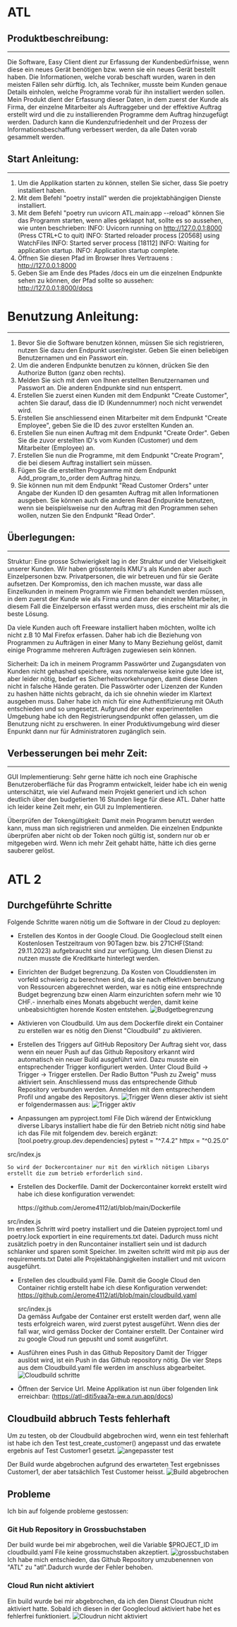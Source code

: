 # ATL

## Produktbeschreibung:
-------------------------------------------------------------------------------------------------------------------------------------------------
Die Software, Easy Client dient zur Erfassung der Kundenbedürfnisse, wenn diese ein neues Gerät benötigen bzw. wenn sie ein neues Gerät bestellt haben. Die Informationen, welche vorab beschaft wurden, waren in den meisten Fällen sehr dürftig. Ich, als Techniker, musste beim Kunden genaue Details einholen, welche Programme vorab für ihn installiert werden sollen. Mein Produkt dient der Erfassung dieser Daten, in dem zuerst der Kunde als Firma, der einzelne Mitarbeiter als Auftraggeber und der effektive Auftrag erstellt wird und die zu installierenden Programme dem Auftrag hinzugefügt werden. Dadurch kann die Kundenzufriedenheit und der Prozess der Informationsbeschaffung verbessert werden, da alle Daten vorab gesammelt werden.

## Start Anleitung:
-------------------------------------------------------------------------------------------------------------------------------------------------
1. Um die Applikation starten zu können, stellen Sie sicher, dass Sie poetry installiert haben.
2. Mit dem Befehl "poetry install" werden die projektabhängigen Dienste installiert.
3. Mit dem Befehl "poetry run uvicorn ATL.main:app --reload" können Sie das Programm starten, wenn alles geklappt hat, sollte es so aussehen, wie unten beschrieben:
INFO:     Uvicorn running on http://127.0.0.1:8000 (Press CTRL+C to quit)
INFO:     Started reloader process [20568] using WatchFiles
INFO:     Started server process [18112]
INFO:     Waiting for application startup.
INFO:     Application startup complete.
4. Öffnen Sie diesen Pfad im Browser Ihres Vertrauens : http://127.0.0.1:8000
5. Geben Sie am Ende des Pfades /docs ein um die einzelnen Endpunkte sehen zu können, der Pfad sollte so aussehen: http://127.0.0.1:8000/docs

# Benutzung Anleitung:
--------------------------------------------------------------------------------------------------------------------------------------------------
1. Bevor Sie die Software benutzen können, müssen Sie sich registrieren, nutzen Sie dazu den Endpunkt user/register.
   Geben Sie einen beliebigen Benutzernamen und ein Passwort ein.
2. Um die anderen Endpunkte benutzen zu können, drücken Sie den Authorize Button (ganz oben rechts).
3. Melden Sie sich mit dem von Ihnen erstellten Benutzernamen und Passwort an.
   Die anderen Endpunkte sind nun entsperrt.
4. Erstellen Sie zuerst einen Kunden mit dem Endpunkt "Create Customer", achten Sie darauf, dass die ID (Kundennummer) noch nicht verwendet wird.
5. Erstellen Sie anschliessend einen Mitarbeiter mit dem Endpunkt "Create Employee", geben Sie die ID des zuvor erstellten Kunden an.
6. Erstellen Sie nun einen Auftrag mit dem Endpunkt "Create Order". Geben Sie die zuvor erstellten ID's vom Kunden (Customer) und dem Mitarbeiter (Employee) an.
7. Erstellen Sie nun die Programme, mit dem Endpunkt "Create Program", die bei diesem Auftrag installiert sein müssen.
8. Fügen Sie die erstellten Programme mit dem Endpunkt Add_program_to_order dem Auftrag hinzu.
9. Sie können nun mit dem Endpunkt "Read Customer Orders" unter Angabe der Kunden ID den gesamten Auftrag mit allen Informationen ausgeben. Sie können auch die anderen Read Endpunkte benutzen, wenn sie beispielsweise nur den Auftrag mit den Programmen sehen wollen, nutzen Sie den Endpunkt "Read Order".

## Überlegungen:
--------------------------------------------------------------------------------------------------------------------------------------------------

Struktur:
Eine grosse Schwierigkeit lag in der Struktur und der Vielseitigkeit unserer Kunden. Wir haben grösstenteils KMU's als Kunden aber auch Einzelpersonen bzw. Privatpersonen, die wir betreuen und für sie Geräte aufsetzen. Der Kompromiss, den ich machen musste, war dass alle Einzelkunden in meinem Programm wie Firmen behandelt werden müssen, in dem zuerst der Kunde wie als Firma und dann der einzelne Mitarbeiter, in diesem Fall die Einzelperson erfasst werden muss, dies erscheint mir als die beste Lösung. 

Da viele Kunden auch oft Freeware installiert haben möchten, wollte ich nicht z.B 10 Mal Firefox erfassen. Daher hab ich die Beziehung von Programmen zu Aufträgen in einer Many to Many Beziehung gelöst, damit einige Programme mehreren Aufträgen zugewiesen sein können. 

Sicherheit:
Da ich in meinem Programm Passwörter und Zugangsdaten von Kunden nicht gehashed speichere, was normalerweise keine gute Idee ist, aber leider nötig, bedarf es Sicherheitsvorkehrungen, damit diese Daten nicht in falsche Hände geraten. Die Passwörter oder Lizenzen der Kunden zu hashen hätte nichts gebracht, da ich sie ohnehin wieder im Klartext ausgeben muss. Daher habe ich mich für eine Authentifizierung mit OAuth entschieden und so umgesetzt. Aufgrund der eher experimentellen Umgebung habe ich den Registrierungsendpunkt offen gelassen, um die Benutzung nicht zu erschweren. In einer Produktivumgebung wird dieser Enpunkt dann nur für Administratoren zugänglich sein.


## Verbesserungen bei mehr Zeit:
--------------------------------------------------------------------------------------------------------------------------------------------------

GUI Implementierung: Sehr gerne hätte ich noch eine Graphische Benutzeroberfläche für das Programm entwickelt, leider habe ich ein wenig unterschätzt, wie viel Aufwand mein Projekt generiert und ich schon deutlich über den budgetierten 16 Stunden liege für diese ATL. Daher hatte ich leider keine Zeit mehr, ein GUI zu Implementieren.

Überprüfen der Tokengültigkeit: Damit mein Programm benutzt werden kann, muss man sich registrieren und anmelden. Die einzelnen Endpunkte überprüfen aber nicht ob der Token noch gültig ist, sondern nur ob er mitgegeben wird. Wenn ich mehr Zeit gehabt hätte, hätte ich dies gerne sauberer gelöst. 


# ATL 2

## Durchgeführte Schritte
Folgende Schritte waren nötig um die Software in der Cloud zu deployen:

- Erstellen des Kontos in der Google Cloud.
   Die Googlecloud stellt einen Kostenlosen Testzeitraum von 90Tagen bzw. bis 271CHF(Stand: 29.11.2023) aufgebraucht sind zur verfügung. Um diesen Dienst zu nutzen musste die Kreditkarte hinterlegt werden.

- Einrichten der Budget begrenzung.
   Da Kosten von Clouddiensten im vorfeld schwierig zu berechnen sind, da sie nach effektiven benutzung von Ressourcen abgerechnet werden, war es nötig eine entsprechnde Budget begrenzung bzw einen Alarm einzurichten sofern mehr wie 10 CHF.- innerhalb eines Monats abgebucht werden, damit keine unbeabsichtigten horende Kosten entstehen.
   ![Budgetbegrenzung](https://github.com/Jerome4112/atl/blob/main/Images/Budgetbegrenzung.png)

- Aktivieren von Cloudbuild.
   Um aus dem Dockerfile direkt ein Container zu erstellen war es nötig den Dienst "Cloudbuild" zu aktivieren.

- Erstellen des Triggers auf GitHub Repository
   Der Auftrag sieht vor, dass wenn ein neuer Push auf das Github Repository erkannt wird automatisch ein neuer Build ausgeführt wird. Dazu musste ein entsprechender Trigger konfiguriert werden.
   Unter Cloud Build -> Trigger -> Trigger erstellen. Der Radio Button "Push zu Zweig" muss aktiviert sein. Anschliessend muss das entsprechende Github Repository verbunden werden. Anmelden mit dem entsprechendem Profil und angabe des Repositorys.
   ![Trigger](https://github.com/Jerome4112/atl/blob/main/Images/Trigger.png) 
   Wenn dieser aktiv ist sieht er folgendermassen aus:
   ![Trigger aktiv](https://github.com/Jerome4112/atl/blob/main/Images/trigger%20aktiv.png)

- Anpassungen am pyproject.toml File
   Dich wärend der Entwicklung diverse Libarys installiert habe die für den Betrieb nicht nötig sind habe ich das File mit folgendem dev. bereich ergänzt:
   <clipboard-copy for="blob-path" class="btn btn-sm BtnGroup-item">
  [tool.poetry.group.dev.dependencies]
   pytest = "^7.4.2"
   httpx = "^0.25.0"
</clipboard-copy>
<div id="blob-path">src/index.js</div>
   
    So wird der Dockercontainer nur mit den wirklich nötigen Libarys erstellt die zum betrieb erforderlich sind.
- Erstellen des Dockerfile.
   Damit der Dockercontainer korrekt erstellt wird habe ich diese konfiguration verwendet:

   <clipboard-copy for="blob-path" class="btn btn-sm BtnGroup-item">
  https://github.com/Jerome4112/atl/blob/main/Dockerfile
</clipboard-copy>
<div id="blob-path">src/index.js</div>
   Im ersten Schritt wird poetry installiert und die Dateien pyproject.toml und poetry.lock exportiert in eine requirements.txt datei. Dadurch muss nicht zusätzlich poetry in den Runcontainer installiert sein und ist dadurch schlanker und sparen somit Speicher.
   Im zweiten schritt wird mit pip aus der requirements.txt Datei alle Projektabhängigkeiten installiert und mit uvicorn ausgeführt.

- Erstellen des cloudbuild.yaml File.
    Damit die Google Cloud den Container richtig erstellt habe ich diese Konfiguration verwendet:
   <clipboard-copy for="blob-path" class="btn btn-sm BtnGroup-item">
   https://github.com/Jerome4112/atl/blob/main/cloudbuild.yaml
   </clipboard-copy>
   <div id="blob-path">src/index.js</div>
   Da gemäss Aufgabe der Container erst erstellt werden darf, wenn alle tests erfolgreich waren,  wird zuerst pytest ausgeführt. Wenn dies der fall war, wird gemäss Docker der Container erstellt. Der Container wird zu google Cloud run gepusht und somit ausgeführt.

- Ausführen eines Push in das Github Repository
   Damit der Trigger auslöst wird, ist ein Push in das Github repository nötig. Die vier Steps aus dem Cloudbuild.yaml file werden im anschluss abgearbeitet.
   ![Cloudbuild schritte](https://github.com/Jerome4112/atl/blob/main/Images/Cloudbuild-Steps.png)

- Öffnen der Service Url.
   Meine Applikation ist nun über folgenden link erreichbar:
   (https://atl-diti5vaa7a-ew.a.run.app/docs)


## Cloudbuild abbruch Tests fehlerhaft
Um zu testen, ob der Cloudbuild abgebrochen wird, wenn ein test fehlerhaft ist habe ich den Test test_create_customer() angepasst und das erwatete ergebnis auf Test Customer1 gesetzt.
![angepasster test](https://github.com/Jerome4112/atl/blob/main/Images/angepasster%20test.png)

Der Build wurde abgebrochen aufgrund des erwarteten Test ergebnisses Customer1, der aber tatsächlich Test Customer heisst.
![Build abgebrochen](https://github.com/Jerome4112/atl/blob/main/Images/Build%20abgebrochen.png)



## Probleme 
Ich bin auf folgende probleme gestossen:
### Git Hub Repository in Grossbuchstaben
Der build wurde bei mir abgebrochen, weil die Variable $PROJECT_ID im cloudbuild.yaml File keine grossmuchstaben akzeptiert. 
![grossbuchstaben](https://github.com/[username]/[reponame]/blob/[branch]/image.jpg?raw=true)
Ich habe mich entschieden, das Github Repository umzubenennen von "ATL" zu "atl".Dadurch wurde der Fehler behoben.

### Cloud Run nicht aktiviert
Ein build wurde bei mir abgebrochen, da ich den Dienst Cloudrun nicht aktiviert hatte. Sobald ich diesen in der Googlecloud aktiviert habe het es fehlerfrei funktioniert.
![Cloudrun nicht aktiviert](https://github.com/Jerome4112/atl/blob/main/Images/Cloudrun%20nicht%20aktiviert.png)







